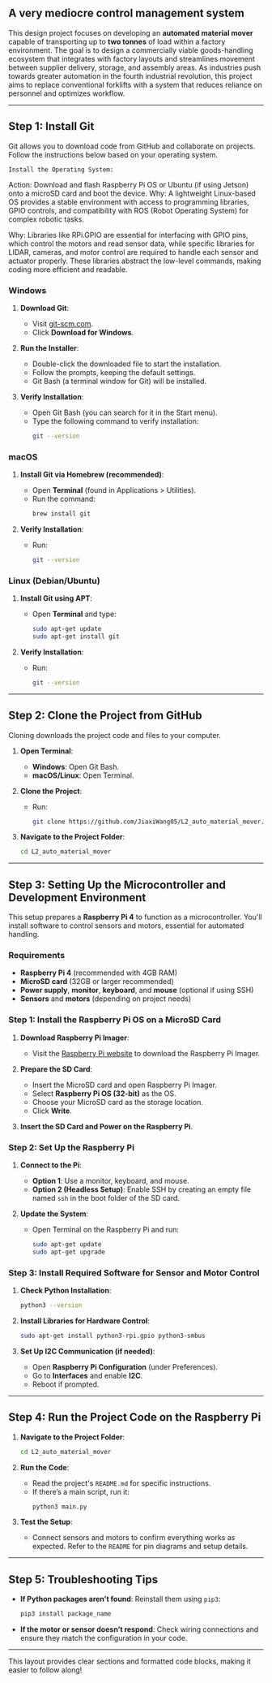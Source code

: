  A very mediocre control management system
---

This design project focuses on developing an **automated material mover** capable of transporting up to **two tonnes** of load within a factory environment. The goal is to design a commercially viable goods-handling ecosystem that integrates with factory layouts and streamlines movement between supplier delivery, storage, and assembly areas. As industries push towards greater automation in the fourth industrial revolution, this project aims to replace conventional forklifts with a system that reduces reliance on personnel and optimizes workflow.

 
---

## Step 1: Install Git

Git allows you to download code from GitHub and collaborate on projects. Follow the instructions below based on your operating system.

 ```Install the Operating System: ```

Action: Download and flash Raspberry Pi OS or Ubuntu (if using Jetson) onto a microSD card and boot the device.
Why: A lightweight Linux-based OS provides a stable environment with access to programming libraries, GPIO controls, and compatibility with ROS (Robot Operating System) for complex robotic tasks.

Why: Libraries like RPi.GPIO are essential for interfacing with GPIO pins, which control the motors and read sensor data, while specific libraries for LIDAR, cameras, and motor control are required to handle each sensor and actuator properly. These libraries abstract the low-level commands, making coding more efficient and readable.


### Windows

1. **Download Git**:  
   - Visit [git-scm.com](https://git-scm.com/).
   - Click **Download for Windows**.

2. **Run the Installer**:  
   - Double-click the downloaded file to start the installation.
   - Follow the prompts, keeping the default settings.
   - Git Bash (a terminal window for Git) will be installed.

3. **Verify Installation**:
   - Open Git Bash (you can search for it in the Start menu).
   - Type the following command to verify installation:
     ```bash
     git --version
     ```

### macOS

1. **Install Git via Homebrew (recommended)**:
   - Open **Terminal** (found in Applications > Utilities).
   - Run the command:
     ```bash
     brew install git
     ```

2. **Verify Installation**:
   - Run:
     ```bash
     git --version
     ```

### Linux (Debian/Ubuntu)

1. **Install Git using APT**:
   - Open **Terminal** and type:
     ```bash
     sudo apt-get update
     sudo apt-get install git
     ```

2. **Verify Installation**:
   - Run:
     ```bash
     git --version
     ```

---

## Step 2: Clone the Project from GitHub

Cloning downloads the project code and files to your computer.

1. **Open Terminal**:
   - **Windows**: Open Git Bash.
   - **macOS/Linux**: Open Terminal.

2. **Clone the Project**:
   - Run:
     ```bash
     git clone https://github.com/JiaxiWang05/L2_auto_material_mover.git
     ```

3. **Navigate to the Project Folder**:
   ```bash
   cd L2_auto_material_mover
   ```

---

## Step 3: Setting Up the Microcontroller and Development Environment

This setup prepares a **Raspberry Pi 4** to function as a microcontroller. You'll install software to control sensors and motors, essential for automated handling.

### Requirements
- **Raspberry Pi 4** (recommended with 4GB RAM)
- **MicroSD card** (32GB or larger recommended)
- **Power supply**, **monitor**, **keyboard**, and **mouse** (optional if using SSH)
- **Sensors** and **motors** (depending on project needs)

### Step 1: Install the Raspberry Pi OS on a MicroSD Card

1. **Download Raspberry Pi Imager**:
   - Visit the [Raspberry Pi website](https://www.raspberrypi.org/downloads/) to download the Raspberry Pi Imager.

2. **Prepare the SD Card**:
   - Insert the MicroSD card and open Raspberry Pi Imager.
   - Select **Raspberry Pi OS (32-bit)** as the OS.
   - Choose your MicroSD card as the storage location.
   - Click **Write**.

3. **Insert the SD Card and Power on the Raspberry Pi**.

### Step 2: Set Up the Raspberry Pi

1. **Connect to the Pi**:
   - **Option 1**: Use a monitor, keyboard, and mouse.
   - **Option 2 (Headless Setup)**: Enable SSH by creating an empty file named `ssh` in the boot folder of the SD card.

2. **Update the System**:
   - Open Terminal on the Raspberry Pi and run:
     ```bash
     sudo apt-get update
     sudo apt-get upgrade
     ```

### Step 3: Install Required Software for Sensor and Motor Control

1. **Check Python Installation**:
   ```bash
   python3 --version
   ```

2. **Install Libraries for Hardware Control**:
   ```bash
   sudo apt-get install python3-rpi.gpio python3-smbus
   ```

3. **Set Up I2C Communication (if needed)**:
   - Open **Raspberry Pi Configuration** (under Preferences).
   - Go to **Interfaces** and enable **I2C**.
   - Reboot if prompted.

---

## Step 4: Run the Project Code on the Raspberry Pi

1. **Navigate to the Project Folder**:
   ```bash
   cd L2_auto_material_mover
   ```

2. **Run the Code**:
   - Read the project's `README.md` for specific instructions.
   - If there’s a main script, run it:
     ```bash
     python3 main.py
     ```

3. **Test the Setup**:
   - Connect sensors and motors to confirm everything works as expected. Refer to the `README` for pin diagrams and setup details.

---

## Step 5: Troubleshooting Tips

- **If Python packages aren’t found**: Reinstall them using `pip3`:
  ```bash
  pip3 install package_name
  ```

- **If the motor or sensor doesn’t respond**: Check wiring connections and ensure they match the configuration in your code.

---

This layout provides clear sections and formatted code blocks, making it easier to follow along!
